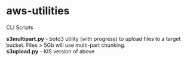 # aws-utilities
CLI Scripts 

**s3multipart.py** - boto3 utility (with progress) to upload files to a target bucket.  Files > 5Gb will use multi-part chunking.  
**s3upload.py** - KIS version of above  
